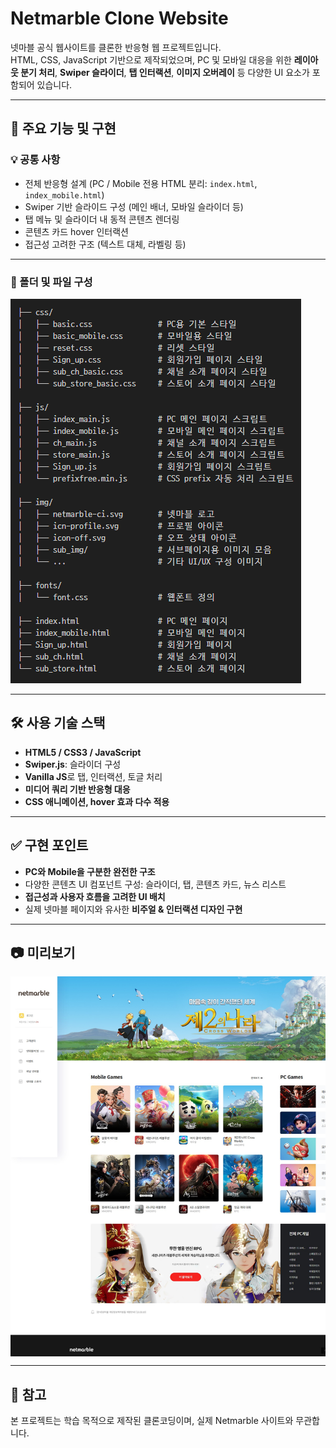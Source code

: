 # Netmarble Clone Website

넷마블 공식 웹사이트를 클론한 반응형 웹 프로젝트입니다.  
HTML, CSS, JavaScript 기반으로 제작되었으며, PC 및 모바일 대응을 위한 **레이아웃 분기 처리**, **Swiper 슬라이더**, **탭 인터랙션**, **이미지 오버레이** 등 다양한 UI 요소가 포함되어 있습니다.

---

## 📌 주요 기능 및 구현

### 💡 공통 사항
- 전체 반응형 설계 (PC / Mobile 전용 HTML 분리: `index.html`, `index_mobile.html`)
- Swiper 기반 슬라이드 구성 (메인 배너, 모바일 슬라이더 등)
- 탭 메뉴 및 슬라이더 내 동적 콘텐츠 렌더링
- 콘텐츠 카드 hover 인터랙션
- 접근성 고려한 구조 (텍스트 대체, 라벨링 등)

---

### 📂 폴더 및 파일 구성

![folder_image](./readme/folder.png)

---

## 🛠 사용 기술 스택

- **HTML5 / CSS3 / JavaScript**
- **Swiper.js**: 슬라이더 구성
- **Vanilla JS**로 탭, 인터랙션, 토글 처리
- **미디어 쿼리 기반 반응형 대응**
- **CSS 애니메이션, hover 효과 다수 적용**

---

## ✅ 구현 포인트

- **PC와 Mobile을 구분한 완전한 구조**
- 다양한 콘텐츠 UI 컴포넌트 구성: 슬라이더, 탭, 콘텐츠 카드, 뉴스 리스트
- **접근성과 사용자 흐름을 고려한 UI 배치**
- 실제 넷마블 페이지와 유사한 **비주얼 & 인터랙션 디자인 구현**

---

## 📷 미리보기

<div style="display: grid; grid-auto-flow: column; grid-auto-columns: 600px; gap: 12px; overflow: auto; height: 600px; padding-bottom: 8px; scroll-snap-type: x mandatory;">
  <img src="./readme/netmarble1.jpg" style="object-fit:cover;scroll-snap-align:start;" />
  <img src="./readme/netmarble2.jpg" style="object-fit:cover;scroll-snap-align:start;" />
  <img src="./readme/netmarble3.jpg" style="object-fit:cover;scroll-snap-align:start;" />
	<img src="./readme/netmarble4.jpg" style="object-fit:cover;scroll-snap-align:start;" />
	<img src="./readme/netmarble5.jpg" style="object-fit:cover;scroll-snap-align:start;" />
</div>

---

## 📎 참고

본 프로젝트는 학습 목적으로 제작된 클론코딩이며, 실제 Netmarble 사이트와 무관합니다.

